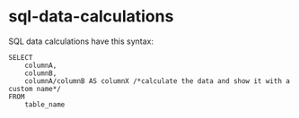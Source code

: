 # sql-data-calculations

SQL data calculations have this syntax:

    SELECT 
        columnA,
        columnB,
        columnA/columnB AS columnX /*calculate the data and show it with a custom name*/
    FROM
        table_name

